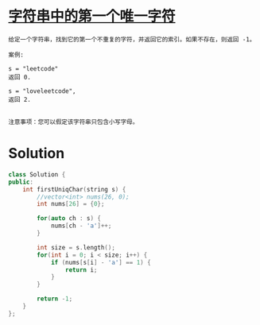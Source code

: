 # [字符串中的第一个唯一字符](https://leetcode-cn.com/problems/first-unique-character-in-a-string/)

```
给定一个字符串，找到它的第一个不重复的字符，并返回它的索引。如果不存在，则返回 -1。

案例:

s = "leetcode"
返回 0.

s = "loveleetcode",
返回 2.
 

注意事项：您可以假定该字符串只包含小写字母。
```

# Solution

```cpp
class Solution {
public:
    int firstUniqChar(string s) {
        //vector<int> nums(26, 0);
        int nums[26] = {0};

        for(auto ch : s) {
            nums[ch - 'a']++;
        }

        int size = s.length();
        for(int i = 0; i < size; i++) {
            if (nums[s[i] - 'a'] == 1) {
                return i;
            }
        }

        return -1;
    }
};
```
